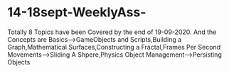 # 14-18sept-WeeklyAss-
Totally 8 Topics have been Covered by the end of 19-09-2020.
And the Concepts are
Basics-->GameObjects and Scripts,Building a Graph,Mathematical Surfaces,Constructing a Fractal,Frames Per Second
Movements-->Sliding A Shpere,Physics
Object Management-->Persisting Objects
 

